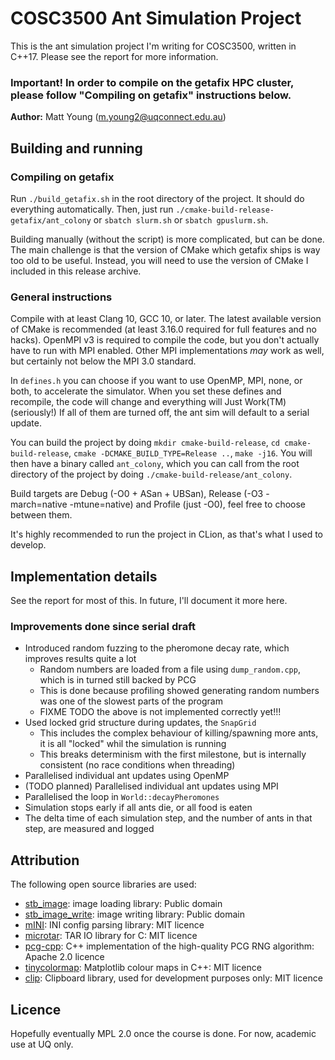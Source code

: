# COSC3500 Ant Simulation Project
This is the ant simulation project I'm writing for COSC3500, written in C++17. Please see the report
for more information.

### Important! In order to compile on the getafix HPC cluster, please follow "Compiling on getafix" instructions below.

**Author:** Matt Young (m.young2@uqconnect.edu.au)

## Building and running
### Compiling on getafix
Run `./build_getafix.sh` in the root directory of the project. It should do everything automatically.
Then, just run `./cmake-build-release-getafix/ant_colony` or `sbatch slurm.sh` or `sbatch gpuslurm.sh`.

Building manually (without the script) is more complicated, but can be done. The main challenge is
that the version of CMake which getafix ships is way too old to be useful. Instead, you will need
to use the version of CMake I included in this release archive.

### General instructions
Compile with at least Clang 10, GCC 10, or later. The latest available version of CMake
is recommended (at least 3.16.0 required for full features and no hacks). OpenMPI v3 is required to
compile the code, but you don't actually have to run with MPI enabled. Other MPI implementations _may_
work as well, but certainly not below the MPI 3.0 standard.

In `defines.h` you can choose if you want to use OpenMP, MPI, none, or both, to accelerate the simulator.
When you set these defines and recompile, the code will change and everything will Just Work(TM) (seriously!)
If all of them are turned off, the ant sim will default to a serial update.

You can build the project by doing `mkdir cmake-build-release`, `cd cmake-build-release`,
`cmake -DCMAKE_BUILD_TYPE=Release ..`, `make -j16`. You will then have a binary called `ant_colony`, 
which you can call from the root directory of the project by doing `./cmake-build-release/ant_colony`.

Build targets are Debug (-O0 + ASan + UBSan), Release (-O3 -march=native -mtune=native) and Profile (just -O0),
feel free to choose between them.

It's highly recommended to run the project in CLion, as that's what I used to develop.

## Implementation details
See the report for most of this. In future, I'll document it more here.

### Improvements done since serial draft
- Introduced random fuzzing to the pheromone decay rate, which improves results quite a lot
  - Random numbers are loaded from a file using `dump_random.cpp`, which is in turned still backed by PCG
  - This is done because profiling showed generating random numbers was one of the slowest parts of the program
  - FIXME TODO the above is not implemented correctly yet!!!
- Used locked grid structure during updates, the `SnapGrid`
  - This includes the complex behaviour of killing/spawning more ants, it is all "locked" whil the simulation is running
  - This breaks determinism with the first milestone, but is internally consistent (no race conditions when threading)
- Parallelised individual ant updates using OpenMP
- (TODO planned) Parallelised individual ant updates using MPI
- Parallelised the loop in `World::decayPheromones`
- Simulation stops early if all ants die, or all food is eaten
- The delta time of each simulation step, and the number of ants in that step, are measured and logged

## Attribution
The following open source libraries are used:

- [stb_image](https://github.com/nothings/stb/blob/master/stb_image.h): image loading library: Public domain
- [stb_image_write](https://github.com/nothings/stb/blob/master/stb_image_write.h): image writing library: Public domain
- [mINI](https://github.com/pulzed/mINI): INI config parsing library: MIT licence
- [microtar](https://github.com/rxi/microtar): TAR IO library for C: MIT licence
- [pcg-cpp](https://github.com/imneme/pcg-cpp): C++ implementation of the high-quality PCG RNG algorithm: Apache 2.0 licence
- [tinycolormap](https://github.com/yuki-koyama/tinycolormap): Matplotlib colour maps in C++: MIT licence
- [clip](https://github.com/dacap/clip): Clipboard library, used for development purposes only: MIT licence

## Licence
Hopefully eventually MPL 2.0 once the course is done. For now, academic use at UQ only.